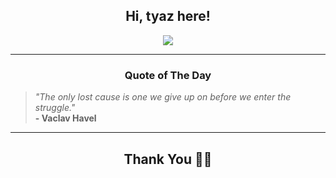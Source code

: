 <h2 align="center"> Hi, tyaz here!</h2>

<p align="center">
<a href="https://github.com/tyazx" alt="github streak"><img src="https://dvst-streak.herokuapp.com/?user=tyazx&theme=tokyonight&fire=DD472C"></a>
</p>

<hr>
<h3 align="center">Quote of The Day</h3>
<p align="center">
<blockquote>
<i>"The only lost cause is one we give up on before we enter the struggle."</i>
<br>
<b>- Vaclav Havel</b>
</blockquote>
</p>


<hr>
<h2 align="center">Thank You 🙏🏼</h2>

